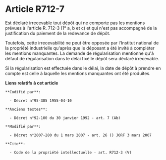 # Article R712-7

Est déclaré irrecevable tout dépôt qui ne comporte pas les mentions prévues à l'article R. 712-3 (1° a, b et c) et qui n'est
pas accompagné de la justification du paiement de la redevance de dépôt. 

Toutefois, cette irrecevabilité ne peut être opposée par l'Institut national de la propriété industrielle qu'après que le
déposant a été invité à compléter les mentions manquantes. La demande de régularisation mentionne qu'à défaut de
régularisation dans le délai fixé le dépôt sera déclaré irrecevable. 

Si la régularisation est effectuée dans le délai, la date de dépôt à prendre en compte est celle à laquelle les mentions
manquantes ont été produites.

**Liens relatifs à cet article**

	**Codifié par**:

	  - Décret n°95-385 1955-04-10

	**Anciens textes**:

	  - Décret n°92-100 du 30 janvier 1992 - art. 7 (Ab)

	**Modifié par**:

	  - Décret n°2007-280 du 1 mars 2007 - art. 26 () JORF 3 mars 2007

	**Cite**:

	  - Code de la propriété intellectuelle - art. R712-3 (V)
